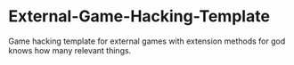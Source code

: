 # External-Game-Hacking-Template
Game hacking template for external games with extension methods for god knows how many relevant things.
